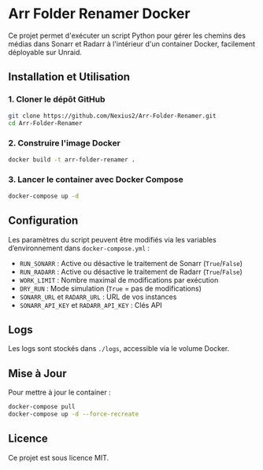 # Arr Folder Renamer Docker

Ce projet permet d'exécuter un script Python pour gérer les chemins des médias dans Sonarr et Radarr à l'intérieur d'un container Docker, facilement déployable sur Unraid.

## Installation et Utilisation

### 1. Cloner le dépôt GitHub
```sh
git clone https://github.com/Nexius2/Arr-Folder-Renamer.git
cd Arr-Folder-Renamer
```

### 2. Construire l'image Docker
```sh
docker build -t arr-folder-renamer .
```

### 3. Lancer le container avec Docker Compose
```sh
docker-compose up -d
```

## Configuration
Les paramètres du script peuvent être modifiés via les variables d’environnement dans `docker-compose.yml` :

- `RUN_SONARR` : Active ou désactive le traitement de Sonarr (`True`/`False`)
- `RUN_RADARR` : Active ou désactive le traitement de Radarr (`True`/`False`)
- `WORK_LIMIT` : Nombre maximal de modifications par exécution
- `DRY_RUN` : Mode simulation (`True` = pas de modifications)
- `SONARR_URL` et `RADARR_URL` : URL de vos instances
- `SONARR_API_KEY` et `RADARR_API_KEY` : Clés API

## Logs
Les logs sont stockés dans `./logs`, accessible via le volume Docker.

## Mise à Jour
Pour mettre à jour le container :
```sh
docker-compose pull
docker-compose up -d --force-recreate
```

## Licence
Ce projet est sous licence MIT.

